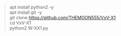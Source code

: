 > apt install python2 -y <br>
> apt install git -y <br>
> git clone https://github.com/THEMOON555/VxV-X1 <br>
> cd VxV-X1 <br>
> python2 W-XX1.py <br>
